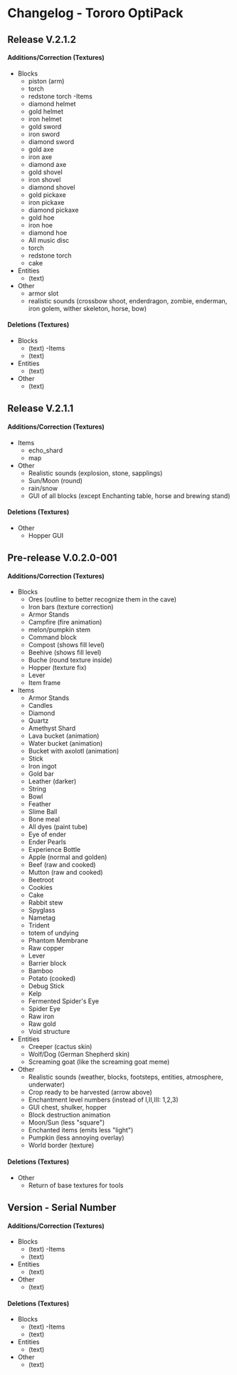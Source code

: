 # Changelog - Tororo OptiPack
## Release V.2.1.2

#### Additions/Correction (Textures)
   - Blocks
      - piston (arm)
      - torch
      - redstone torch
   -Items
      - diamond helmet
      - gold helmet
      - iron helmet
      - gold sword
      - iron sword
      - diamond sword
      - gold axe
      - iron axe
      - diamond axe
      - gold shovel
      - iron shovel
      - diamond shovel
      - gold pickaxe
      - iron pickaxe
      - diamond pickaxe
      - gold hoe
      - iron hoe
      - diamond hoe
      - All music disc
      - torch
      - redstone torch
      - cake
   - Entities
      - (text)
   - Other
      - armor slot
      - realistic sounds (crossbow shoot, enderdragon, zombie, enderman, iron golem, wither skeleton, horse, bow)
#### Deletions (Textures)
   - Blocks
      - (text)
   -Items
      - (text)
   - Entities
      - (text)
   - Other
      - (text)

## Release V.2.1.1

#### Additions/Correction (Textures)
   - Items
      - echo_shard
      - map
   - Other
      - Realistic sounds (explosion, stone, sapplings)
      - Sun/Moon (round)
      - rain/snow
      - GUI of all blocks (except Enchanting table, horse and brewing stand)

#### Deletions (Textures)
   - Other
      - Hopper GUI

## Pre-release V.0.2.0-001

#### Additions/Correction (Textures)
   - Blocks
      - Ores (outline to better recognize them in the cave)
      - Iron bars (texture correction)
      - Armor Stands
      - Campfire (fire animation)
      - melon/pumpkin stem
      - Command block
      - Compost (shows fill level)
      - Beehive (shows fill level)
      - Buche (round texture inside)
      - Hopper (texture fix)
      - Lever
      - Item frame
   - Items
      - Armor Stands
      - Candles
      - Diamond
      - Quartz
      - Amethyst Shard
      - Lava bucket (animation)
      - Water bucket (animation)
      - Bucket with axolotl (animation)
      - Stick
      - Iron ingot
      - Gold bar
      - Leather (darker)
      - String
      - Bowl
      - Feather
      - Slime Ball
      - Bone meal
      - All dyes (paint tube)
      - Eye of ender
      - Ender Pearls
      - Experience Bottle
      - Apple (normal and golden)
      - Beef (raw and cooked)
      - Mutton (raw and cooked)
      - Beetroot
      - Cookies
      - Cake
      - Rabbit stew
      - Spyglass
      - Nametag
      - Trident
      - totem of undying
      - Phantom Membrane
      - Raw copper
      - Lever
      - Barrier block
      - Bamboo
      - Potato (cooked)
      - Debug Stick
      - Kelp
      - Fermented Spider's Eye
      - Spider Eye
      - Raw iron
      - Raw gold
      - Void structure
   - Entities
      - Creeper (cactus skin)
      - Wolf/Dog (German Shepherd skin)
      - Screaming goat (like the screaming goat meme)
   - Other
      - Realistic sounds (weather, blocks, footsteps, entities, atmosphere, underwater)
      - Crop ready to be harvested (arrow above)
      - Enchantment level numbers (instead of I,II,III: 1,2,3)
      - GUI chest, shulker, hopper
      - Block destruction animation
      - Moon/Sun (less "square")
      - Enchanted items (emits less "light")
      - Pumpkin (less annoying overlay)
      - World border (texture)
#### Deletions (Textures)
   - Other
      - Return of base textures for tools
      
## Version -  Serial Number

#### Additions/Correction (Textures)
   - Blocks
      - (text)
   -Items
      - (text)
   - Entities
      - (text)
   - Other
      - (text)
#### Deletions (Textures)
   - Blocks
      - (text)
   -Items
      - (text)
   - Entities
      - (text)
   - Other
      - (text)
